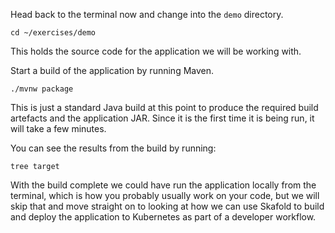 Head back to the terminal now and change into the `demo` directory.

```execute
cd ~/exercises/demo
```

This holds the source code for the application we will be working with.

Start a build of the application by running Maven.

```execute
./mvnw package
```

This is just a standard Java build at this point to produce the required build artefacts and the application JAR. Since it is the first time it is being run, it will take a few minutes.

You can see the results from the build by running:

```execute
tree target
```

With the build complete we could have run the application locally from the terminal, which is how you probably usually work on your code, but we will skip that and move straight on to looking at how we can use Skafold to build and deploy the application to Kubernetes as part of a developer workflow.
